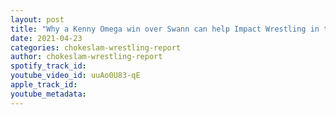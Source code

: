 ```yaml
---
layout: post
title: "Why a Kenny Omega win over Swann can help Impact Wrestling in the long run?"
date: 2021-04-23
categories: chokeslam-wrestling-report
author: chokeslam-wrestling-report
spotify_track_id: 
youtube_video_id: uuAo0U83-qE
apple_track_id: 
youtube_metadata: 
---
```

